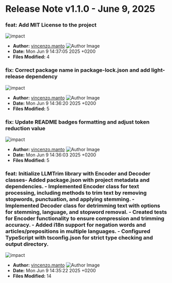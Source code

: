 # Release Note v1.1.0 - June 9, 2025


### feat: Add MIT License to the project

![impact](https://img.shields.io/badge/impact-medium-yellow?style=flat-square)
- **Author:** [vincenzo.manto](https://github.com/vincenzo.manto) ![Author Image](https://avatars.githubusercontent.com/vincenzo.manto?size=40)
- **Date:** Mon Jun 9 14:37:05 2025 +0200
- **Files Modified:** 4
    
### fix: Correct package name in package-lock.json and add light-release dependency

![impact](https://img.shields.io/badge/impact-medium-yellow?style=flat-square)
- **Author:** [vincenzo.manto](https://github.com/vincenzo.manto) ![Author Image](https://avatars.githubusercontent.com/vincenzo.manto?size=40)
- **Date:** Mon Jun 9 14:36:20 2025 +0200
- **Files Modified:** 5
    
### fix: Update README badges formatting and adjust token reduction value

![impact](https://img.shields.io/badge/impact-medium-yellow?style=flat-square)
- **Author:** [vincenzo.manto](https://github.com/vincenzo.manto) ![Author Image](https://avatars.githubusercontent.com/vincenzo.manto?size=40)
- **Date:** Mon Jun 9 14:36:03 2025 +0200
- **Files Modified:** 5
    
### feat: Initialize LLMTrim library with Encoder and Decoder classes- Added package.json with project metadata and dependencies. - Implemented Encoder class for text processing, including methods to trim text by removing stopwords, punctuation, and applying stemming. - Implemented Decoder class for detrimming text with options for stemming, language, and stopword removal. - Created tests for Encoder functionality to ensure compression and trimming accuracy. - Added i18n support for negation words and articles/prepositions in multiple languages. - Configured TypeScript with tsconfig.json for strict type checking and output directory. 

![impact](https://img.shields.io/badge/impact-high-red?style=flat-square)
- **Author:** [vincenzo.manto](https://github.com/vincenzo.manto) ![Author Image](https://avatars.githubusercontent.com/vincenzo.manto?size=40)
- **Date:** Mon Jun 9 14:35:22 2025 +0200
- **Files Modified:** 14
    
